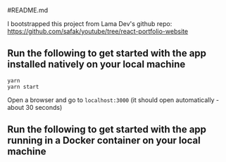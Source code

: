 #README.md

I bootstrapped this project from Lama Dev's github repo: https://github.com/safak/youtube/tree/react-portfolio-website

## Run the following to get started with the app installed natively on your local machine
```
yarn
yarn start
```
Open a browser and go to `localhost:3000` (it should open automatically - about 30 seconds)

## Run the following to get started with the app running in a Docker container on your local machine

